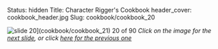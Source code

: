 Status: hidden
Title: Character Rigger's Cookbook
header_cover: cookbook_header.jpg
Slug: cookbook/cookbook_20

![slide 20](https://dl.dropboxusercontent.com/u/2977490/presentations/cookbook/img20.jpg)](cookbook/cookbook_21)
20 of 90
_Click on the image for the [next slide](cookbook/cookbook_21), or click [here for the previous one](cookbook/cookbook_19)_
